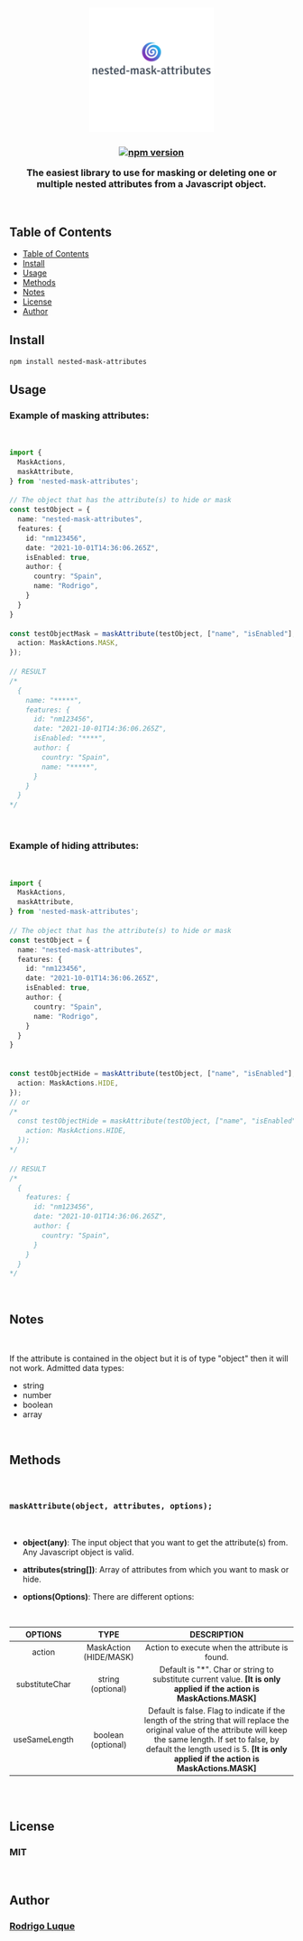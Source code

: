 <br />
<p align="center">
  <img src="assets/logo.png" alt="Logo" height="220">
</p>

<h3 align="center">

[![npm version](https://badge.fury.io/js/nested-mask-attributes.svg)](https://badge.fury.io/js/nested-mask-attributes)



  The easiest library to use for masking or deleting one or multiple nested attributes from a Javascript object.
</h3>
<br />

## Table of Contents


- [Table of Contents](#table-of-contents)
- [Install](#install)
- [Usage](#usage)
- [Methods](#methods)
- [Notes](#notes)
- [License](#license)
- [Author](#author)


## Install


```
npm install nested-mask-attributes
```

## Usage


### Example of masking attributes:

<br/>

```ts
import {
  MaskActions,
  maskAttribute,
} from 'nested-mask-attributes';

// The object that has the attribute(s) to hide or mask
const testObject = {
  name: "nested-mask-attributes",
  features: {
    id: "nm123456",
    date: "2021-10-01T14:36:06.265Z",
    isEnabled: true,
    author: {
      country: "Spain",
      name: "Rodrigo",
    }
  }
}

const testObjectMask = maskAttribute(testObject, ["name", "isEnabled"], {
  action: MaskActions.MASK,
});

// RESULT
/*
  {
    name: "*****",
    features: {
      id: "nm123456",
      date: "2021-10-01T14:36:06.265Z",
      isEnabled: "****",
      author: {
        country: "Spain",
        name: "*****",
      }
    }
  }
*/
```

<br/>

### Example of hiding attributes:

<br/>


```ts
import {
  MaskActions,
  maskAttribute,
} from 'nested-mask-attributes';

// The object that has the attribute(s) to hide or mask
const testObject = {
  name: "nested-mask-attributes",
  features: {
    id: "nm123456",
    date: "2021-10-01T14:36:06.265Z",
    isEnabled: true,
    author: {
      country: "Spain",
      name: "Rodrigo",
    }
  }
}


const testObjectHide = maskAttribute(testObject, ["name", "isEnabled"], {
  action: MaskActions.HIDE,
});
// or
/* 
  const testObjectHide = maskAttribute(testObject, ["name", "isEnabled"], {
    action: MaskActions.HIDE,
  });
*/

// RESULT
/*
  {
    features: {
      id: "nm123456",
      date: "2021-10-01T14:36:06.265Z",
      author: {
        country: "Spain",
      }
    }
  }
*/

```

<br/>

## Notes


<br/>

If the attribute is contained in the object but it is of type "object" then it will not work. Admitted data types:
 - string
 - number
 - boolean
 - array

 <br/>

## Methods


<br/>

<h3>

```maskAttribute(object, attributes, options);```

</h3>

<br/>

- **object(any)**: The input object that you want to get the attribute(s) from. Any Javascript object is valid.

- **attributes(string[])**: Array of attributes from which you want to mask or hide.

- **options(Options)**: There are different options:

<br/>

|      OPTIONS     |           TYPE          |                                                                                         DESCRIPTION                                                                                        |
|:--------------:|:-----------------------:|:------------------------------------------------------------------------------------------------------------------------------------------------------------------------------------------:|
|     action     | MaskAction  (HIDE/MASK) |                                                                       Action to execute when the attribute is found.                                                                       |
| substituteChar |    string (optional)    |                                     Default is "*". Char or string to substitute current value. __[It is only applied if the action is MaskActions.MASK]__                                     |
|  useSameLength |    boolean (optional)   | Default is false. Flag to indicate if the length of the string that will replace the original value of the attribute will keep the same length. If set to false, by default the length used is 5. __[It is only applied if the action is MaskActions.MASK]__ |

<br/>

<br/>

## License

<h3> MIT</h3>


<br/>


## Author

<h3>
  <a href="https://github.com/rluque8">Rodrigo Luque</a>
</h3>